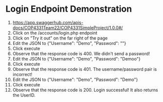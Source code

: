 
# Login Endpoint Demonstration

1. https://app.swaggerhub.com/apis-docs/COP4331Team22/COP4331SimpleProject/1.0.0#/
2. Click on the /accounts/login.php endpoint
3. Click on "Try it out" on the far right of the page
4. Edit the JSON to {"Username": "Demo", "Password": ""}
5. Click execute
6. Observe that the response code is 400. We didn't send a password!
7. Edit the JSON to {"Username": "Demo", "Password": "Demoo"}
8. Click execute
9. Observe that the response code is 401. The username/password pair is incorrect!
10. Edit the JSON to {"Username": "Demo", "Password": "Demo"}
11. Click execute
12. Observe that the response code is 200. Login successful! It also returns the UserID.